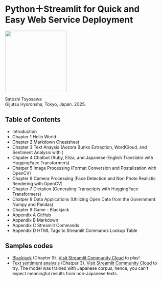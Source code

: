 # Python＋Streamlit for Quick and Easy Web Service Deployment

<img src="http://image.gihyo.co.jp/assets/images/cover/2025/9784297147648.jpg" width="200">

Satoshi Toyosawa  
Gijutsu Hyoronsha, Tokyo, Japan. 2025.

## Table of Contents

- Introduction
- Chapter 1  Hello World
- Chapter 2  Markdown Cheatsheet
- Chapter 3  Text Anaysis (Aozora Bunko Extraction, WordCloud, and Sentiment Analysis with )
- Chpater 4  Chatbot (Ruby, Eliza, and Japanese-English Translator with HuggingFace Transformers)
- Chatper 5  Image Processing (Format Conversion and Postalization with OpenCV)
- Chapter 6  Camera Processing (Face Detection and Non Photo Realistic Rendering with OpenCV)
- Chapter 7  Dictation (Generating Transcripts with HuggingFace Transformers)
- Chatper 8  Data Applications (Utilizing Open Data from the Government: Numpy and Pandas)
- Chapter 9  Game - Blackjack
- Appendix A  GitHub
- Appendix B  Markdown
- Appendix C  Streamlit Commands
- Appendix D  HTML Tags to Streamlit Commands Lookup Table

## Samples codes

- [Blackjack](https://github.com/stoyosawa/streamlit/blob/main/BlackJack/blackjack.py) (Chapter 9). [Visit Streamlit Community Cloud](https://sat-blackjack.streamlit.app/) to play!
- [Text sentiment analysis](https://github.com/stoyosawa/streamlit/blob/main/Sentiment/sentiment_analysis.py) (Chatper 3). [Visit Streamlit Community Cloud](https://sat-sentiment.streamlit.app/) to try. The model was trained with Japanese corpus, hence, you can't expect meaningful results from non-Japanese texts.
